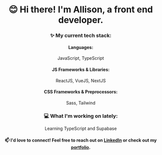 <h1 align="center">😊 Hi there! I'm Allison, a front end developer.</h1>

<div align="center">

### ✨ My current tech stack:

#### Languages: 
JavaScript, TypeScript

#### JS Frameworks & Libraries: 
ReactJS, VueJS, NextJS

#### CSS Frameworks & Preprocessors:
Sass, Tailwind

### 💻 What I'm working on lately:
Learning TypeScript and Supabase

#### 📫 I'd love to connect! Feel free to reach out on [LinkedIn](https://www.linkedin.com/in/allisonvilla/ "Link to my LinkedIn profile") or check out my [portfolio](https://allisonv.dev/ "Link to my portfolio").

</div>

